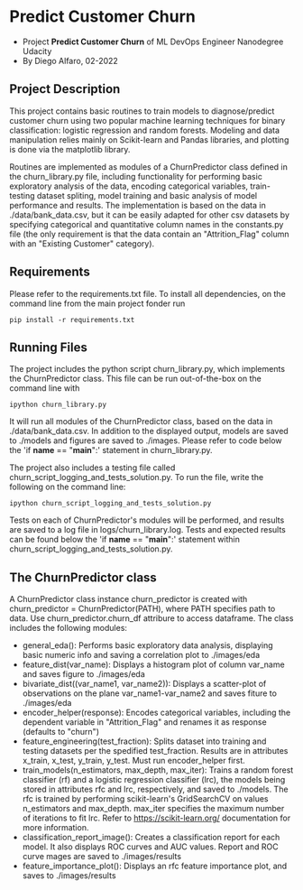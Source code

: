 # Predict Customer Churn

- Project **Predict Customer Churn** of ML DevOps Engineer Nanodegree Udacity
- By Diego Alfaro, 02-2022

## Project Description
This project contains basic routines to train models to diagnose/predict customer churn using two popular machine learning techniques for binary classification: logistic regression and random forests. Modeling and data manipulation relies mainly on Scikit-learn and Pandas libraries, and plotting is done via the matplotlib library. 

Routines are implemented as modules of a ChurnPredictor class defined in the churn_library.py file, including functionality for performing basic exploratory analysis of the data, encoding categorical variables, train-testing dataset spliting, model training and basic analysis of model performance and results. The implementation is based on the data in ./data/bank_data.csv, but it can be easily adapted for other csv datasets by specifying categorical and quantitative column names in the constants.py file (the only requirement is that the data contain an "Attrition_Flag" column with an "Existing Customer" category). 

## Requirements
Please refer to the requirements.txt file. To install all dependencies, on the command line from the main project fonder run

```console
pip install -r requirements.txt
```

## Running Files
The project includes the python script churn_library.py, which implements the ChurnPredictor class. This file can be run out-of-the-box on the command line with

```console
ipython churn_library.py
```

It will run all modules of the ChurnPredictor class, based on the data in ./data/bank_data.csv. In addition to the displayed output, models are saved to ./models and figures are saved to ./images. Please refer to code below the 'if __name__ == "__main__":' statement in churn_library.py.

The project also includes a testing file called churn_script_logging_and_tests_solution.py. To run the file, write the following on the command line:

```console
ipython churn_script_logging_and_tests_solution.py
```

Tests on each of ChurnPredictor's modules will be performed, and results are saved to a log file in logs/churn_library.log. Tests and expected results can be found below the 'if __name__ == "__main__":' statement within churn_script_logging_and_tests_solution.py. 

## The ChurnPredictor class

A ChurnPredictor class instance churn_predictor is created with churn_predictor = ChurnPredictor(PATH), where PATH specifies path to data. Use churn_predictor.churn_df attribure to access dataframe. The class includes the following modules:

* general_eda(): Performs basic exploratory data analysis, displaying basic numeric info and saving a correlation plot to ./images/eda
* feature_dist(var_name): Displays a histogram plot of column var_name and saves figure to ./images/eda
* bivariate_dist((var_name1, var_name2)): Displays a scatter-plot of observations on the plane var_name1-var_name2 and saves fiture to ./images/eda
* encoder_helper(response): Encodes categorical variables, including the dependent variable in "Attrition_Flag" and renames it as response (defaults to "churn")
* feature_engineering(test_fraction): Splits dataset into training and testing datasets per the spedified test_fraction. Results are in attributes x_train, x_test, y_train, y_test. Must run encoder_helper first. 
* train_models(n_estimators, max_depth, max_iter): Trains a random forest classifier (rf) and a logistic regression classifier (lrc), the models being stored in attributes rfc and lrc, respectively, and saved to ./models. The rfc is trained by performing scikit-learn's GridSearchCV on values n_estimators and max_depth. max_iter specifies the maximum number of iterations to fit lrc. Refer to https://scikit-learn.org/ documentation for more information.
* classification_report_image(): Creates a classification report for each model. It also displays ROC curves and AUC values. Report and ROC curve mages are saved to ./images/results
* feature_importance_plot(): Displays an rfc feature importance plot, and saves to ./images/results

